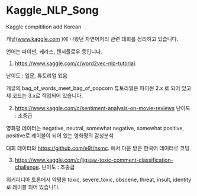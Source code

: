 # Kaggle_NLP_Song
Kaggle compitition
add Korean


캐글(www.kaggle.com )에 나왔던 자연어처리 관련 대회를 정리하고 있습니다.  

언어는 파이썬, 케라스, 텐서플로우 등입니다.  


1. https://www.kaggle.com/c/word2vec-nlp-tutorial. 

난이도 : 입문, 튜토리얼 있음

캐글의 bag_of_words_meet_bag_of_popcorn 튜토리얼은 파이썬 2.x 로 되어 있고 제 코드는 3.x로 작업되어 있습니다.    



2. https://www.kaggle.com/c/sentiment-analysis-on-movie-reviews
난이도 : 초중급

영화평 데이터는 negative, neutral, somewhat negative, somewhat positive, positive로 레이블이 되어 있는 영화평의 감성분석


 대회 데이터와  https://github.com/e9t/nsmc. 에서 다운 받은 한국어 데이터로 코딩



3. https://www.kaggle.com/c/jigsaw-toxic-comment-classification-challenge. 
난이도 : 초중급

위키피디아 토론에서 악평을 toxic, severe_toxic, obscene, threat, insult, identity로 레이블 되어 있습니다.
